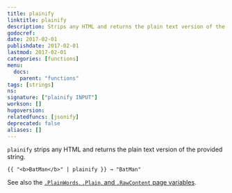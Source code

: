```yaml
---
title: plainify
linktitle: plainify
description: Strips any HTML and returns the plain text version of the provided string.
godocref:
date: 2017-02-01
publishdate: 2017-02-01
lastmod: 2017-02-01
categories: [functions]
menu:
  docs:
    parent: "functions"
tags: [strings]
ns:
signature: ["plainify INPUT"]
workson: []
hugoversion:
relatedfuncs: [jsonify]
deprecated: false
aliases: []
---
```


`plainify` strips any HTML and returns the plain text version of the provided string.

```
{{ "<b>BatMan</b>" | plainify }} → "BatMan"
```

See also the [`.PlainWords`, `.Plain`, and `.RawContent` page variables][pagevars].


[pagevars]: /variables/page/


